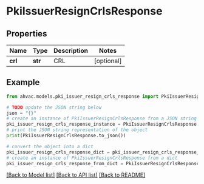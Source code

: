 # PkiIssuerResignCrlsResponse


## Properties

Name | Type | Description | Notes
------------ | ------------- | ------------- | -------------
**crl** | **str** | CRL | [optional] 

## Example

```python
from ahvac.models.pki_issuer_resign_crls_response import PkiIssuerResignCrlsResponse

# TODO update the JSON string below
json = "{}"
# create an instance of PkiIssuerResignCrlsResponse from a JSON string
pki_issuer_resign_crls_response_instance = PkiIssuerResignCrlsResponse.from_json(json)
# print the JSON string representation of the object
print(PkiIssuerResignCrlsResponse.to_json())

# convert the object into a dict
pki_issuer_resign_crls_response_dict = pki_issuer_resign_crls_response_instance.to_dict()
# create an instance of PkiIssuerResignCrlsResponse from a dict
pki_issuer_resign_crls_response_from_dict = PkiIssuerResignCrlsResponse.from_dict(pki_issuer_resign_crls_response_dict)
```
[[Back to Model list]](../README.md#documentation-for-models) [[Back to API list]](../README.md#documentation-for-api-endpoints) [[Back to README]](../README.md)


